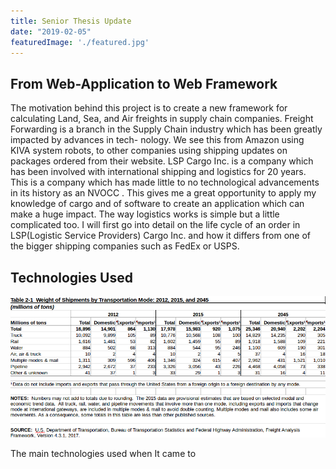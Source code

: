 ```yaml
---
title: Senior Thesis Update
date: "2019-02-05"
featuredImage: './featured.jpg'
---
```


## From Web-Application to Web Framework

  The motivation behind this project is to create a new framework for calculating Land,
Sea, and Air freights in supply chain companies. Freight Forwarding is a branch in
the Supply Chain industry which has been greatly impacted by advances in tech-
nology. We see this from Amazon using KIVA system robots, to other companies
using shipping updates on packages ordered from their website. LSP Cargo Inc. is
a company which has been involved with international shipping and logistics for 20
years. This is a company which has made little to no technological advancements in its
history as an NVOCC . This gives me a great opportunity to apply my knowledge of
cargo and of software to create an application which can make a huge impact. The
way logistics works is simple but a little complicated too. I will first go into detail
on the life cycle of an order in LSP(Logistic Service Providers) Cargo Inc. and how
it differs from one of the bigger shipping companies such as FedEx or USPS.

## Technologies Used

![](image.png)

  The main technologies used when It came to 
